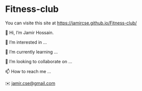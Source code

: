# Fitness-club
You can visite this site at https://jamircse.github.io/Fitness-club/


👋 Hi, I’m Jamir Hossain.

 👀 I’m interested in ...

🌱 I’m currently learning ...

💞️ I’m looking to collaborate on ...

📫 How to reach me ...
    
 ✉️  jamir.cse@gmail.com
   

